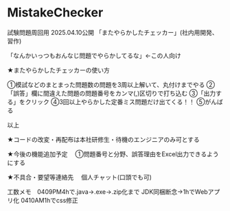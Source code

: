 # MistakeChecker
試験問題周回用
2025.04.10公開 「またやらかしたチェッカー」(社内用開発、習作)


「なんかいっつもおんなじ問題でやらかしてるな」←この人向け


★またやらかしたチェッカーの使い方

①模試などのまとまった問題数の問題を3周以上解いて、丸付けまでやる
②「誤答」欄に間違えた問題の問題番号をカンマ(,)区切りで打ち込む
③「出力する」をクリック
④3回以上やらかした定番ミス問題だけ出てくる！！
⑤がんばる

以上

★コードの改変・再配布は本社研修生・待機のエンジニアのみ可とする

★今後の機能追加予定
　①問題番号と分野、誤答理由をExcel出力できるようにする

★不具合・要望等連絡先
　個人チャット(口頭でも可)


 工数メモ　0409PM4hで.java→.exe→.zip化まで JDK同梱断念→1hでWebアプリ化 0410AM1hでcss修正
